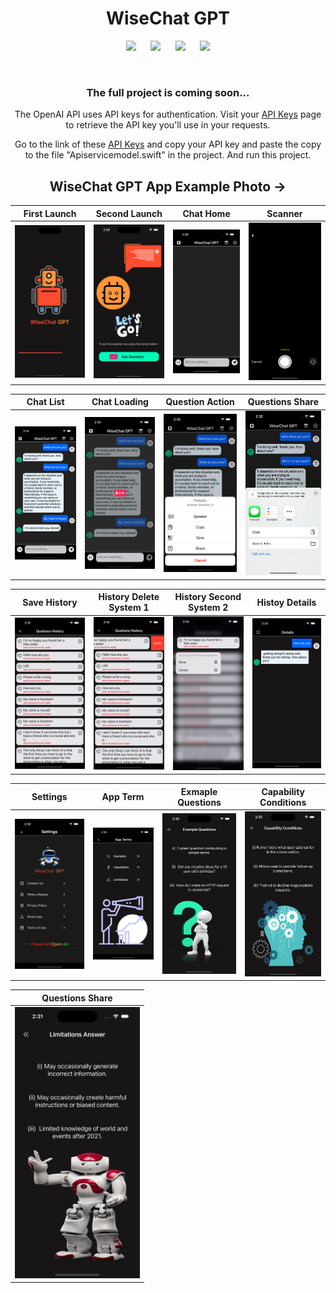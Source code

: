 <div align="center">
<h1> WiseChat GPT </h1>

![](https://img.shields.io/badge/Build-passing-success.svg?style=flat)&nbsp;&nbsp;&nbsp;&nbsp;&nbsp;
![](https://img.shields.io/badge/Platform-iOS-ff69b4.svg?style=flat)&nbsp;&nbsp;&nbsp;&nbsp;&nbsp;
![](https://img.shields.io/badge/Supported-iOS16.2%20%7C%20OSX%2016.2-4BC51D.svg?style=flat)&nbsp;&nbsp;&nbsp;&nbsp;&nbsp;
![](https://img.shields.io/badge/Swift-5.7.1-orange.svg?style=flat)

<br/>
<h3> The full project is coming soon... </h3>

The OpenAI API uses API keys for authentication. Visit your <a href="https://platform.openai.com/account/api-keys" target="_blank">API Keys</a> page to retrieve the API key you'll use in your requests.

Go to the link of these <a href="https://platform.openai.com/account/api-keys" target="_blank">API Keys</a> and copy your API key and paste the copy to the file "Apiservicemodel.swift" in the project. And run this project.
 


  <h2> WiseChat GPT App Example Photo -></h2>

| First Launch | Second Launch | Chat Home | Scanner |
|---|---|---|---|
|<img src="./Image sample/1.png" width='200px'/>|<img src="./Image sample/2.png" width='200px'/> | <img src="./Image sample/3.png" width='200px'/>| <img src="./Image sample/4.png" width='200px'/>|

| Chat List | Chat Loading | Question Action | Questions Share |
|---|---|---|---|
|<img src="./Image sample/13.png" width='200px'/>|<img src="./Image sample/12.png" width='200px'/> | <img src="./Image sample/14.png" width='200px'/>| <img src="./Image sample/15.png" width='200px'/>|

| Save History | History Delete System 1 | History Second System 2 | Histoy Details | 
|---|---|---|---|
|<img src="./Image sample/10.png" width='200px'/>|<img src="./Image sample/16.png" width='200px'/> | <img src="./Image sample/17.png" width='200px'/>| <img src="./Image sample/11.png" width='200px'/>|

| Settings | App Term | Exmaple Questions | Capability Conditions |
|---|---|---|---|
|<img src="./Image sample/5.png" width='200px'/>|<img src="./Image sample/6.png" width='200px'/> | <img src="./Image sample/7.png" width='200px'/>| <img src="./Image sample/8.png" width='200px'/>|


| Questions Share |
|---|
|<img src="./Image sample/9.png" width='200px'/>|



</div>
